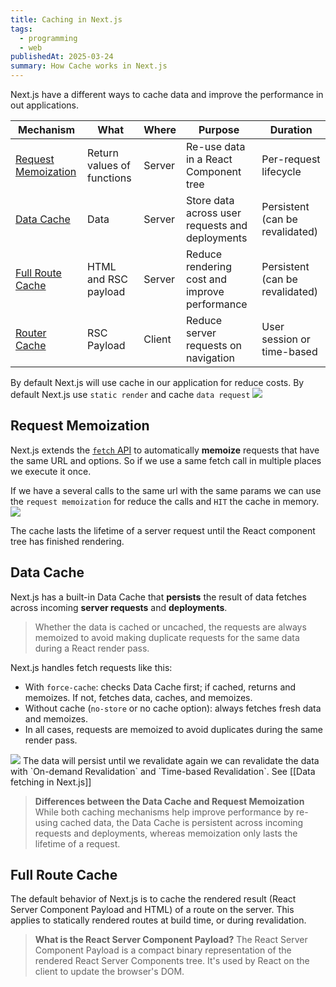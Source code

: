 ```yaml
---
title: Caching in Next.js
tags:
  - programming
  - web
publishedAt: 2025-03-24
summary: How Cache works in Next.js
---
```


Next.js have a different ways to cache data and improve the performance in out applications.

| **Mechanism**            | **What**                   | **Where** | **Purpose**                                     | **Duration**                    |
| ------------------------ | -------------------------- | --------- | ----------------------------------------------- | ------------------------------- |
| [Request Memoization](#) | Return values of functions | Server    | Re-use data in a React Component tree           | Per-request lifecycle           |
| [Data Cache](#)          | Data                       | Server    | Store data across user requests and deployments | Persistent (can be revalidated) |
| [Full Route Cache](#)    | HTML and RSC payload       | Server    | Reduce rendering cost and improve performance   | Persistent (can be revalidated) |
| [Router Cache](#)        | RSC Payload                | Client    | Reduce server requests on navigation            | User session or time-based      |

By default Next.js will use cache in our application for reduce costs. By default Next.js use `static render` and cache `data request`
<img src="{{ site.baseurl }}/assets/attachments/Pasted image 20250324162625.png"/>

## Request Memoization

Next.js extends the [`fetch` API](https://nextjs.org/docs/app/building-your-application/caching#fetch) to automatically **memoize** requests that have the same URL and options. So if we use a same fetch call in multiple places we execute it once.

If we have a several calls to the same url with the same params we can use the `request memoization` for reduce the calls and `HIT` the cache in memory.
<img src="{{ site.baseurl }}/assets/attachments/Pasted image 20250324164427.png"/>

The cache lasts the lifetime of a server request until the React component tree has finished rendering.

## Data Cache

Next.js has a built-in Data Cache that **persists** the result of data fetches across incoming **server requests** and **deployments**.

> Whether the data is cached or uncached, the requests are always memoized to avoid making duplicate requests for the same data during a React render pass.

Next.js handles fetch requests like this:

- With `force-cache`: checks Data Cache first; if cached, returns and memoizes. If not, fetches data, caches, and memoizes.
- Without cache (`no-store` or no cache option): always fetches fresh data and memoizes.
- In all cases, requests are memoized to avoid duplicates during the same render pass.

<img src="{{ site.baseurl }}/assets/attachments/Pasted image 20250324174707.png"/>
The data will persist until we revalidate again we can revalidate the data with `On-demand Revalidation` and `Time-based Revalidation`. See [[Data fetching in Next.js]]

> **Differences between the Data Cache and Request Memoization**
> While both caching mechanisms help improve performance by re-using cached data, the Data Cache is persistent across incoming requests and deployments, whereas memoization only lasts the lifetime of a request.

## Full Route Cache

The default behavior of Next.js is to cache the rendered result (React Server Component Payload and HTML) of a route on the server. This applies to statically rendered routes at build time, or during revalidation.

> **What is the React Server Component Payload?**
> The React Server Component Payload is a compact binary representation of the rendered React Server Components tree. It's used by React on the client to update the browser's DOM.
